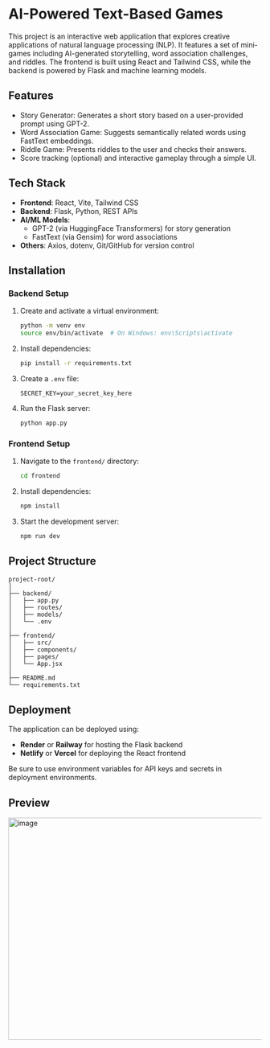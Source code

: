# AI-Powered Text-Based Games

This project is an interactive web application that explores creative applications of natural language processing (NLP). It features a set of mini-games including AI-generated storytelling, word association challenges, and riddles. The frontend is built using React and Tailwind CSS, while the backend is powered by Flask and machine learning models.

## Features

- Story Generator: Generates a short story based on a user-provided prompt using GPT-2.
- Word Association Game: Suggests semantically related words using FastText embeddings.
- Riddle Game: Presents riddles to the user and checks their answers.
- Score tracking (optional) and interactive gameplay through a simple UI.

## Tech Stack

- **Frontend**: React, Vite, Tailwind CSS
- **Backend**: Flask, Python, REST APIs
- **AI/ML Models**:
  - GPT-2 (via HuggingFace Transformers) for story generation
  - FastText (via Gensim) for word associations
- **Others**: Axios, dotenv, Git/GitHub for version control

## Installation

### Backend Setup

1. Create and activate a virtual environment:

   ```bash
   python -m venv env
   source env/bin/activate  # On Windows: env\Scripts\activate
   ```

2. Install dependencies:

   ```bash
   pip install -r requirements.txt
   ```

3. Create a `.env` file:

   ```
   SECRET_KEY=your_secret_key_here
   ```

4. Run the Flask server:
   ```bash
   python app.py
   ```

### Frontend Setup

1. Navigate to the `frontend/` directory:

   ```bash
   cd frontend
   ```

2. Install dependencies:

   ```bash
   npm install
   ```

3. Start the development server:
   ```bash
   npm run dev
   ```

## Project Structure

```
project-root/
│
├── backend/
│   ├── app.py
│   ├── routes/
│   ├── models/
│   └── .env
│
├── frontend/
│   ├── src/
│   ├── components/
│   ├── pages/
│   └── App.jsx
│
├── README.md
└── requirements.txt
```

## Deployment

The application can be deployed using:

- **Render** or **Railway** for hosting the Flask backend
- **Netlify** or **Vercel** for deploying the React frontend

Be sure to use environment variables for API keys and secrets in deployment environments.

## Preview
<img width="959" height="442" alt="image" src="https://github.com/user-attachments/assets/5b2ce8ba-d3d4-49ad-9e06-82cbe7f5fd97" />

